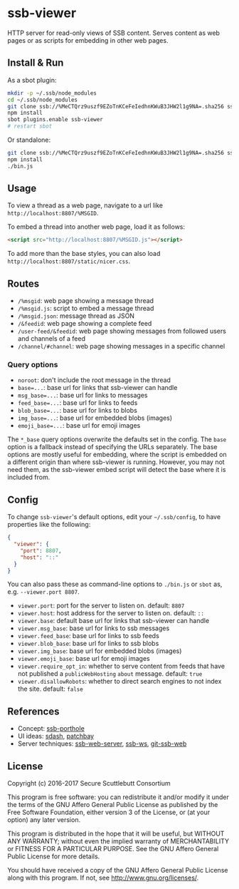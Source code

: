 # ssb-viewer

HTTP server for read-only views of SSB content. Serves content as web pages or as scripts for embedding in other web pages.

## Install & Run

As a sbot plugin:
```sh
mkdir -p ~/.ssb/node_modules
cd ~/.ssb/node_modules
git clone ssb://%MeCTQrz9uszf9EZoTnKCeFeIedhnKWuB3JHW2l1g9NA=.sha256 ssb-viewer && cd ssb-viewer
npm install
sbot plugins.enable ssb-viewer
# restart sbot
```

Or standalone:
```sh
git clone ssb://%MeCTQrz9uszf9EZoTnKCeFeIedhnKWuB3JHW2l1g9NA=.sha256 ssb-viewer && cd ssb-viewer
npm install
./bin.js
```

## Usage

To view a thread as a web page, navigate to a url like `http://localhost:8807/%MSGID`.

To embed a thread into another web page, load it as follows:

```html
<script src="http://localhost:8807/%MSGID.js"></script>
```

To add more than the base styles, you can also load `http://localhost:8807/static/nicer.css`.

## Routes

- `/%msgid`: web page showing a message thread
- `/%msgid.js`: script to embed a message thread
- `/%msgid.json`: message thread as JSON
- `/&feedid`: web page showing a complete feed
- `/user-feed/&feedid`: web page showing messages from followed users and channels of a feed
- `/channel/#channel`: web page showing messages in a specific channel

### Query options

- `noroot`: don't include the root message in the thread
- `base=...`: base url for links that ssb-viewer can handle
- `msg_base=...`: base url for links to messages
- `feed_base=...`: base url for links to feeds
- `blob_base=...`: base url for links to blobs
- `img_base=...`: base url for embedded blobs (images)
- `emoji_base=...`: base url for emoji images

The `*_base` query options overwrite the defaults set in the config.
The `base` option is a fallback instead of specifying the URLs separately.
The base options are mostly useful for embedding, where the script is embedded
on a different origin than where ssb-viewer is running. However, you may not
need them, as the ssb-viewer embed script will detect the base where it is
included from.

## Config

To change `ssb-viewer`'s default options, edit your `~/.ssb/config`, to have
properties like the following:
```json
{
  "viewer": {
    "port": 8807,
    "host": "::"
  }
}
```
You can also pass these as command-line options to `./bin.js` or `sbot` as,
e.g. `--viewer.port 8807`.

- `viewer.port`: port for the server to listen on. default: `8807`
- `viewer.host`: host address for the server to listen on. default: `::`
- `viewer.base`: default base url for links that ssb-viewer can handle
- `viewer.msg_base`: base url for links to ssb messages
- `viewer.feed_base`: base url for links to ssb feeds
- `viewer.blob_base`: base url for links to ssb blobs
- `viewer.img_base`: base url for embedded blobs (images)
- `viewer.emoji_base`: base url for emoji images
- `viewer.require_opt_in`: whether to serve content from feeds that have not published a `publicWebHosting` `about` message. default: `true`
- `viewer.disallowRobots`: whether to direct search engines to not index the site. default: `false`

## References

- Concept: [ssb-porthole][]
- UI ideas: [sdash][], [patchbay][]
- Server techniques: [ssb-web-server][], [ssb-ws][], [git-ssb-web][]


[ssb-porthole]: %cgkDJXsh6pO5m458B3ngEro+U0qUMGTY1TRGTZOP6lQ=.sha256
[patchbay]: %s9mSFATE4RGyJx9wgH22lBrvD4CgUQW4yeguSWWjtqc=.sha256
[sdash]: %qrU04j9vfUJKfq1rGZrQ5ihtSfA4ilfY3wLy7xFv0xk=.sha256
[git-ssb-web]: %q5d5Du+9WkaSdjc8aJPZm+jMrqgo0tmfR+RcX5ZZ6H4=.sha256
[ssb-web-server]: %gYctTCrA06BhAGGvQ6PJ0H2eCCQLj1iEsmfn8SD5+nk=.sha256
[ssb-ws]: %tFjo5SoD+Y0SaB5vqZYppmoPmv9LKB5wMPl96qtu4qk=.sha256

## License

Copyright (c) 2016-2017 Secure Scuttlebutt Consortium

This program is free software: you can redistribute it and/or modify
it under the terms of the GNU Affero General Public License as
published by the Free Software Foundation, either version 3 of the
License, or (at your option) any later version.

This program is distributed in the hope that it will be useful,
but WITHOUT ANY WARRANTY; without even the implied warranty of
MERCHANTABILITY or FITNESS FOR A PARTICULAR PURPOSE.  See the
GNU Affero General Public License for more details.

You should have received a copy of the GNU Affero General Public License
along with this program.  If not, see <http://www.gnu.org/licenses/>.
